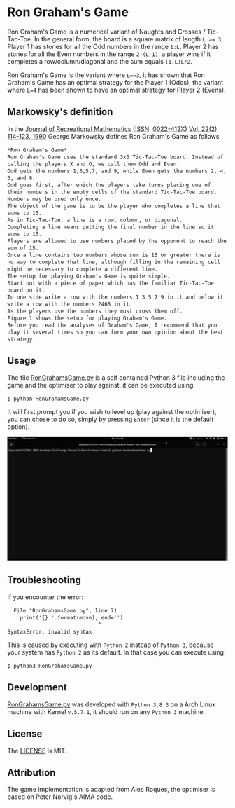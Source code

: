 # Ron Graham's Game

Ron Graham's Game is a numerical variant of Naughts and Crosses / Tic-Tac-Toe. In the general form, the board is a square matrix of length `L >= 3`, Player 1 has stones for all the Odd numbers in the range `1:L`, Player 2 has stones for all the Even numbers in the range `2:(L-1)`, a player wins if it completes a row/column/diagonal and the sum equals `(1:L)L/2`.

Ron Graham's Game is the variant where `L==3`, it has shown that Ron Graham's Game has an optimal strategy for the Player 1 (Odds), the variant where `L=4` has been shown to have an optimal strategy for Player 2 (Evens).

## Markowsky's definition
In the [Journal of Recreational Mathematics](https://en.m.wikipedia.org/wiki/Journal_of_Recreational_Mathematics) ([ISSN](https://en.m.wikipedia.org/wiki/International_Standard_Serial_Number): [0022-412X](https://www.worldcat.org/search?fq=x0:jrnl&q=n2:0022-412X)) [Vol. 22(2) 114-123, 1990](http://aturing.umcs.maine.edu/~markov/tictactoe.pdf) George Markowsky defines Ron Graham's Game as follows

    *Ron Graham's Game*
    Ron Graham's Game uses the standard 3x3 Tic-Tac-Toe board. Instead of calling the players X and O, we call them Odd and Even. 
    Odd gets the numbers 1,3,5,7, and 9, while Even gets the numbers 2, 4, 6, and 8. 
    Odd goes first, after which the players take turns placing one of their numbers in the empty cells of the standard Tic-Tac-Toe board. 
    Numbers may be used only once.
    The object of the game is to be the player who completes a line that sums to 15.
    As in Tic-Tac-Toe, a line is a row, column, or diagonal.
    Completing a line means putting the final number in the line so it sums to 15.
    Players are allowed to use numbers placed by the opponent to reach the sum of 15.
    Once a line contains two numbers whose sum is 15 or greater there is no way to complete that line, although filling in the remaining cell might be necessary to complete a different line.
    The setup for playing Graham's Game is quite simple.
    Start out with a piece of paper which has the familiar Tic-Tac-Toe board on it.
    To one side write a row with the numbers 1 3 5 7 9 in it and below it write a row with the numbers 2468 in it.
    As the players use the numbers they must cross them off.
    Figure 1 shows the setup for playing Graham's Game.
    Before you read the analyses of Graham's Game, I recommend that you play it several times so you can form your own opinion about the best strategy.


## Usage

The file [RonGrahamsGame.py](RonGrahamsGame.py) is a self contained Python 3 file including the game and the optimiser to play against, it can be executed using:

    $ python RonGrahamsGame.py

It will first prompt you if you wish to level up (play against the optimiser), you can chose to do so, simply by pressing `Enter` (since it is the default option).

![demonstration](demo.gif)


## Troubleshooting

If you encounter the error:

      File "RonGrahamsGame.py", line 71
        print('{} '.format(move), end='')
                                 ^
    SyntaxError: invalid syntax

This is caused by executing with `Python 2` instead of `Python 3`, because your system has `Python 2` as its default.
In that case you can execute using:

    $ python3 RonGrahamsGame.py


## Development

[RonGrahamsGame.py](RonGrahamsGame.py) was developed with `Python 3.8.3` on a Arch Linux machine with Kernel `v.5.7.1`, it should run on any `Python 3` machine.


## License

The [LICENSE](LICENSE) is MIT.


## Attribution

The game implementation is adapted from Alec Roques, the optimiser is based on Peter Norvig's AIMA code.

